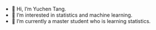 - 👋 Hi, I’m Yuchen Tang. 
- 👀 I’m interested in statistics and machine learning. 
- 🌱 I’m currently a master student who is learning statistics.


<!---
yuchentang/yuchentang is a ✨ special ✨ repository because its `README.md` (this file) appears on your GitHub profile.
You can click the Preview link to take a look at your changes.
--->

